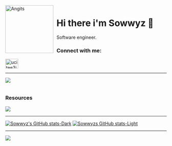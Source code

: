 <img width="150" height="150" align="left" style="float: left; margin: 0 10px 0 0;" alt="Angits" src="https://avatars.githubusercontent.com/u/101424755?v=4">

# Hi there i'm Sowwyz 🦝

Software engineer.

<h3 align="left">Connect with me:</h3>
<a href="https://www.youtube.com/channel/Sowwyz1337" target="blank"><img align="center" src="https://raw.githubusercontent.com/rahuldkjain/github-profile-readme-generator/master/src/images/icons/Social/youtube.svg" alt="ucitee3jz6cxmpgb1tnoroqg" height="30" width="40" /></a>

---

![](https://komarev.com/ghpvc/?username=Sowwyz&color=blue)


<div align="auto" style="display: inline-block;">
    <h3 align="auto">Resources </h1>
        <img src="https://skillicons.dev/icons?i=javascript,ts,py,java,cs,cpp,html,css,nodejs,angular,django,spring,dotnet,postgres,vscode&perline=8" />
</div>

---

[![Sowwyz's GitHub stats-Dark](https://github-readme-stats.vercel.app/api?username=Sowwyz&show_icons=true&theme=dark#gh-dark-mode-only)](https://github.com/anuraghazra/github-readme-stats#gh-dark-mode-only)
[![Sowwyzs GitHub stats-Light](https://github-readme-stats.vercel.app/api?username=Sowwyz&show_icons=true&theme=default#gh-light-mode-only)](https://github.com/anuraghazra/github-readme-stats#gh-light-mode-only)


---

[![](https://dcbadge.vercel.app/api/server/INVITEID)](https://discord.gg/twitchfollower)

